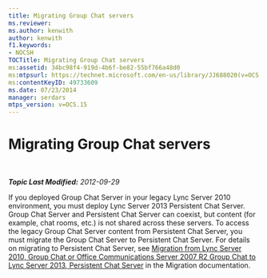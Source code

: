 ```yaml
---
title: Migrating Group Chat servers
ms.reviewer: 
ms.author: kenwith
author: kenwith
f1.keywords:
- NOCSH
TOCTitle: Migrating Group Chat servers
ms:assetid: 34bc98f4-919d-4b6f-be82-55bf766a48d0
ms:mtpsurl: https://technet.microsoft.com/en-us/library/JJ688020(v=OCS.15)
ms:contentKeyID: 49733609
ms.date: 07/23/2014
manager: serdars
mtps_version: v=OCS.15
---
```


<div data-xmlns="http://www.w3.org/1999/xhtml">

<div class="topic" data-xmlns="http://www.w3.org/1999/xhtml" data-msxsl="urn:schemas-microsoft-com:xslt" data-cs="https://msdn.microsoft.com/">

<div data-asp="https://msdn2.microsoft.com/asp">

# Migrating Group Chat servers

</div>

<div id="mainSection">

<div id="mainBody">

<span> </span>

_**Topic Last Modified:** 2012-09-29_

If you deployed Group Chat Server in your legacy Lync Server 2010 environment, you must deploy Lync Server 2013 Persistent Chat Server. Group Chat Server and Persistent Chat Server can coexist, but content (for example, chat rooms, etc.) is not shared across these servers. To access the legacy Group Chat Server content from Persistent Chat Server, you must migrate the Group Chat Server to Persistent Chat Server. For details on migrating to Persistent Chat Server, see [Migration from Lync Server 2010, Group Chat or Office Communications Server 2007 R2 Group Chat to Lync Server 2013, Persistent Chat Server](migration-from-lync-server-2010-group-chat-or-office-communications-server-2007-r2-group-chat-to-lync-server-2013-persistent-chat-server.md) in the Migration documentation.

</div>

<span> </span>

</div>

</div>

</div>

